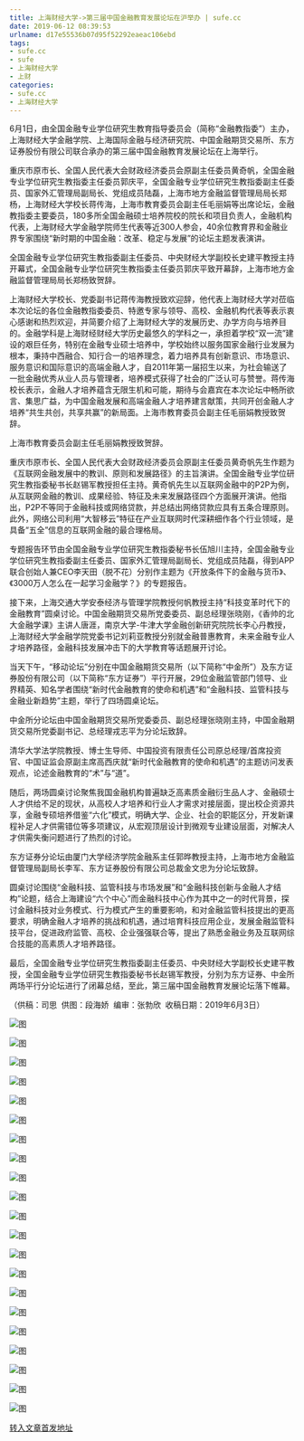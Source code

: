 ```yaml
---
title: 上海财经大学->第三届中国金融教育发展论坛在沪举办 | sufe.cc
date: 2019-06-12 08:39:53
urlname: d17e55536b07d95f52292eaeac106ebd
tags: 
- sufe.cc
- sufe
- 上海财经大学
- 上财
categories:
- sufe.cc
- 上海财经大学
---
```



6月1日，由全国金融专业学位研究生教育指导委员会（简称“金融教指委”）主办，上海财经大学金融学院、上海国际金融与经济研究院、中国金融期货交易所、东方证券股份有限公司联合承办的第三届中国金融教育发展论坛在上海举行。

重庆市原市长、全国人民代表大会财政经济委员会原副主任委员黄奇帆，全国金融专业学位研究生教指委主任委员郭庆平，全国金融专业学位研究生教指委副主任委员、国家外汇管理局副局长、党组成员陆磊，上海市地方金融监督管理局局长郑杨，上海财经大学校长蒋传海，上海市教育委员会副主任毛丽娟等出席论坛，金融教指委主要委员，180多所全国金融硕士培养院校的院长和项目负责人，金融机构代表，上海财经大学金融学院师生代表等近300人参会，40余位教育界和金融业界专家围绕“新时期的中国金融：改革、稳定与发展”的论坛主题发表演讲。

全国金融专业学位研究生教指委副主任委员、中央财经大学副校长史建平教授主持开幕式，全国金融专业学位研究生教指委主任委员郭庆平致开幕辞，上海市地方金融监督管理局局长郑杨致贺辞。

上海财经大学校长、党委副书记蒋传海教授致欢迎辞，他代表上海财经大学对莅临本次论坛的各位金融教指委委员、特邀专家与领导、高校、金融机构代表等表示衷心感谢和热烈欢迎，并简要介绍了上海财经大学的发展历史、办学方向与培养目的。金融学科是上海财经财经大学历史最悠久的学科之一，承担着学校“双一流”建设的艰巨任务，特别在金融专业硕士培养中，学校始终以服务国家金融行业发展为根本，秉持中西融合、知行合一的培养理念，着力培养具有创新意识、市场意识、服务意识和国际意识的高端金融人才，自2011年第一届招生以来，为社会输送了一批金融优秀从业人员与管理者，培养模式获得了社会的广泛认可与赞誉。蒋传海校长表示，金融人才培养蕴含无限生机和可能，期待与会嘉宾在本次论坛中畅所欲言、集思广益，为中国金融发展和高端金融人才培养建言献策，共同开创金融人才培养“共生共创，共享共赢”的新局面。上海市教育委员会副主任毛丽娟教授致贺辞。

上海市教育委员会副主任毛丽娟教授致贺辞。

重庆市原市长、全国人民代表大会财政经济委员会原副主任委员黄奇帆先生作题为《互联网金融发展中的教训、原则和发展路径》的主旨演讲。全国金融专业学位研究生教指委秘书长赵锡军教授担任主持。黄奇帆先生以互联网金融中的P2P为例，从互联网金融的教训、成果经验、特征及未来发展路径四个方面展开演讲。他指出，P2P不等同于金融科技或网络贷款，并总结出网络贷款应具有五条合理原则。此外，网络公司利用“大智移云”特征在产业互联网时代深耕细作各个行业领域，是具备“五全”信息的互联网金融的最合理格局。

专题报告环节由全国金融专业学位研究生教指委秘书长伍旭川主持，全国金融专业学位研究生教指委副主任委员、国家外汇管理局副局长、党组成员陆磊，得到APP联合创始人兼CEO李天田（脱不花）分别作主题为《开放条件下的金融与货币》、《3000万人怎么在一起学习金融学？》的专题报告。

接下来，上海交通大学安泰经济与管理学院教授何帆教授主持“科技变革时代下的金融教育”圆桌讨论。中国金融期货交易所党委委员、副总经理张晓刚，《香帅的北大金融学课》主讲人唐涯，南京大学-牛津大学金融创新研究院院长李心丹教授，上海财经大学金融学院党委书记刘莉亚教授分别就金融普惠教育，未来金融专业人才培养路径，金融科技发展冲击下的大学教育等话题展开讨论。

当天下午，“移动论坛”分别在中国金融期货交易所（以下简称“中金所”）及东方证券股份有限公司（以下简称“东方证券”）平行开展，29位金融监管部门领导、业界精英、知名学者围绕“新时代金融教育的使命和机遇”和“金融科技、监管科技与金融业新趋势”主题，举行了四场圆桌论坛。

中金所分论坛由中国金融期货交易所党委委员、副总经理张晓刚主持，中国金融期货交易所党委副书记、总经理戎志平为分论坛致辞。

清华大学法学院教授、博士生导师、中国投资有限责任公司原总经理/首席投资官、中国证监会原副主席高西庆就“新时代金融教育的使命和机遇”的主题访问发表观点，论述金融教育的“术”与“道”。

随后，两场圆桌讨论聚焦我国金融机构普遍缺乏高素质金融衍生品人才、金融硕士人才供给不足的现状，从高校人才培养和行业人才需求对接层面，提出校企资源共享，金融专硕培养借鉴“六化”模式，明确大学、企业、社会的职能区分，开发新课程补足人才供需错位等多项建议，从宏观顶层设计到微观专业建设层面，对解决人才供需失衡问题进行了热烈的讨论。

东方证券分论坛由厦门大学经济学院金融系主任郭晔教授主持，上海市地方金融监督管理局副局长李军、东方证券股份有限公司总裁金文忠为分论坛致辞。

圆桌讨论围绕“金融科技、监管科技与市场发展”和“金融科技创新与金融人才结构”论题，结合上海建设“六个中心”而金融科技中心作为其中之一的时代背景，探讨金融科技对业务模式、行为模式产生的重要影响，和对金融监管科技提出的更高要求，明确金融人才培养的挑战和机遇，通过培育科技应用企业，发展金融监管科技平台，促进政府监管、高校、企业强强联合等，提出了熟悉金融业务及互联网综合技能的高素质人才培养路径。

最后，全国金融专业学位研究生教指委副主任委员、中央财经大学副校长史建平教授，全国金融专业学位研究生教指委秘书长赵锡军教授，分别为东方证券、中金所两场平行分论坛进行了闭幕总结，至此，第三届中国金融教育发展论坛落下帷幕。

（供稿：司思  供图：段海娇  编审：张勃欣  收稿日期：2019年6月3日）



![图](http://news.sufe.edu.cn/_upload/article/images/61/cc/faa2f6b0498994f7903cca744599/fd2b5e5d-bbe0-498c-8e9c-3c3debf9666e.jpg)

![图](http://news.sufe.edu.cn/_upload/article/images/61/cc/faa2f6b0498994f7903cca744599/dd911469-9423-4011-a8c9-24b5d32ef694.jpg)

![图](http://news.sufe.edu.cn/_upload/article/images/61/cc/faa2f6b0498994f7903cca744599/c01c4c92-6179-4bd9-ab2b-52b67071de80.jpg)

![图](http://news.sufe.edu.cn/_upload/article/images/61/cc/faa2f6b0498994f7903cca744599/e6cb3f9e-8532-4baa-a8fe-6330908f2a96.jpg)

![图](http://news.sufe.edu.cn/_upload/article/images/61/cc/faa2f6b0498994f7903cca744599/4d56903a-7128-4371-add4-ffd027437b2b.jpg)

![图](http://news.sufe.edu.cn/_upload/article/images/61/cc/faa2f6b0498994f7903cca744599/c83ec99c-10c7-4927-a234-a51e9f28e9aa.jpg)

![图](http://news.sufe.edu.cn/_upload/article/images/61/cc/faa2f6b0498994f7903cca744599/bacb5b3c-6fcb-4778-9ed8-46e505f20c91.jpg)

![图](http://news.sufe.edu.cn/_upload/article/images/61/cc/faa2f6b0498994f7903cca744599/4659a68c-efbd-4482-a8cb-1fca2391cbde.jpg)

![图](http://news.sufe.edu.cn/_upload/article/images/61/cc/faa2f6b0498994f7903cca744599/1ecee42e-a95d-4b32-88f2-47c8d96fb273.jpg)

![图](http://news.sufe.edu.cn/_upload/article/images/61/cc/faa2f6b0498994f7903cca744599/0e7af50f-9296-4b43-8e94-6a71bf21bd95.jpg)

![图](http://news.sufe.edu.cn/_upload/article/images/61/cc/faa2f6b0498994f7903cca744599/82a38955-f21f-4bcd-9880-7698b1a71540.jpg)

![图](http://news.sufe.edu.cn/_upload/article/images/61/cc/faa2f6b0498994f7903cca744599/e65f673b-c972-4001-af53-a17b33b2c0fa.png)

![图](http://news.sufe.edu.cn/_upload/article/images/61/cc/faa2f6b0498994f7903cca744599/fa74dc85-d043-41e8-bb7e-eb1980dcac24.jpg)

![图](http://news.sufe.edu.cn/_upload/article/images/61/cc/faa2f6b0498994f7903cca744599/88a37efc-e6bc-4bfc-b615-2e62df018fbf.jpg)

![图](http://news.sufe.edu.cn/_upload/article/images/61/cc/faa2f6b0498994f7903cca744599/e96b68a0-267f-4792-a738-325841dfa5f1.jpg)

![图](http://news.sufe.edu.cn/_upload/article/images/61/cc/faa2f6b0498994f7903cca744599/b86067e0-0c0e-48d9-b1c5-d29d49ec1460.jpg)

![图](http://news.sufe.edu.cn/_upload/article/images/61/cc/faa2f6b0498994f7903cca744599/d6781cf5-ad66-4207-95bc-ad6988fb538c.jpg)

![图](http://news.sufe.edu.cn/_upload/article/images/61/cc/faa2f6b0498994f7903cca744599/c6f46eaa-9abd-43ff-a509-b1196cb17371.jpg)

![图](http://news.sufe.edu.cn/_upload/article/images/61/cc/faa2f6b0498994f7903cca744599/9a6af5bd-34e7-485d-a1a7-c0dba6b35614.jpg)

![图](http://news.sufe.edu.cn/_upload/article/images/61/cc/faa2f6b0498994f7903cca744599/1a731ead-4281-42c0-ad8d-22b00760aabd.jpg)

![图](http://news.sufe.edu.cn/_upload/article/images/61/cc/faa2f6b0498994f7903cca744599/b5fae0a7-4e44-47f4-8b73-85c6540a6150.jpg)

[转入文章首发地址](http://news.sufe.edu.cn/d9/1d/c179a121117/page.htm)